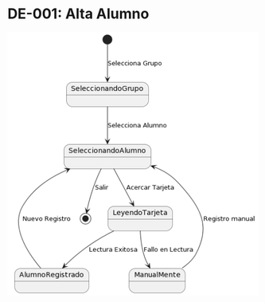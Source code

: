 # DE-001: Alta Alumno
![Texto Alternativo](https://github.com/TtheCrazyMeats/imagenes/blob/main/diagrama%20de%20estado%20registrar%20alumno.png)
